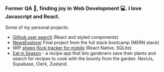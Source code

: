 ### Former QA :bug:, finding joy in Web Development :computer:. I love Javascript and React.
Some of my personal projects: 

- [Github user search](https://git-user-search.onrender.com) (React and styled components)
- [NewsExplorer](https://news-explorer-vb.onrender.com/) Final project from the full stack bootcamp (MERN stack)
- WIP [sheep flock tracker for mobile](https://appetize.io/app/hhoycnosa5aj3ce7u3piawsndu?device=pixel4&osVersion=11.0&scale=100) (React Native, SQLite)
- [Eat in Season](https://eat-in-season.vercel.app) - a recipe app that lets gardeners save their plants and search for recipes to cook with the bounty from the garden. NextJs, Supabase, Clerk, Zustand.

<!--
**kavunveronika/kavunveronika** is a ✨ _special_ ✨ repository because its `README.md` (this file) appears on your GitHub profile.

Here are some ideas to get you started:

- 🔭 I’m currently working on ...
- 🌱 I’m currently learning ...
- 👯 I’m looking to collaborate on ...
- 🤔 I’m looking for help with ...
- 💬 Ask me about ...
- 📫 How to reach me: ...
- 😄 Pronouns: ...
- ⚡ Fun fact: ...
-->
